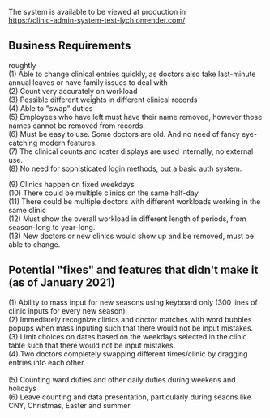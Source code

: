 The system is available to be viewed at production in<br/>
https://clinic-admin-system-test-lych.onrender.com/
<br/>
## Business Requirements<br/>

roughtly<br/>
(1) Able to change clinical entries quickly, as doctors also take last-minute annual leaves or have family issues to deal with<br/>
(2) Count very accurately on workload<br/>
(3) Possible different weights in different clinical records<br/>
(4) Able to "swap" duties<br/>
(5) Employees who have left must have their name removed, however those names cannot be removed from records.<br/>
(6) Must be easy to use. Some doctors are old. And no need of fancy eye-catching modern features.<br/>
(7) The clinical counts and roster displays are used internally, no external use.<br/>
(8) No need for sophisticated login methods, but a basic auth system.<br/>

(9) Clinics happen on fixed weekdays<br/>
(10) There could be multiple clinics on the same half-day<br/>
(11) There could be multiple doctors with different workloads working in the same clinic<br/>
(12) Must show the overall workload in different length of periods, from season-long to year-long.<br/>
(13) New doctors or new clinics would show up and be removed, must be able to change.

## Potential "fixes" and features that didn't make it (as of January 2021)

(1) Ability to mass input for new seasons using keyboard only (300 lines of clinic inputs for every new season)<br/>
(2) Immediately recognize clinics and doctor matches with word bubbles popups when mass inputing such that there would not be input mistakes.<br/>
(3) Limit choices on dates based on the weekdays selected in the clinic table such that there would not be input mistakes.<br/>
(4) Two doctors completely swapping different times/clinic by dragging entries into each other.<br/>
<br/>
(5) Counting ward duties and other daily duties during weekens and holidays<br/>
(6) Leave counting and data presentation, particularly during seaons like CNY, Christmas, Easter and summer.<br/>
